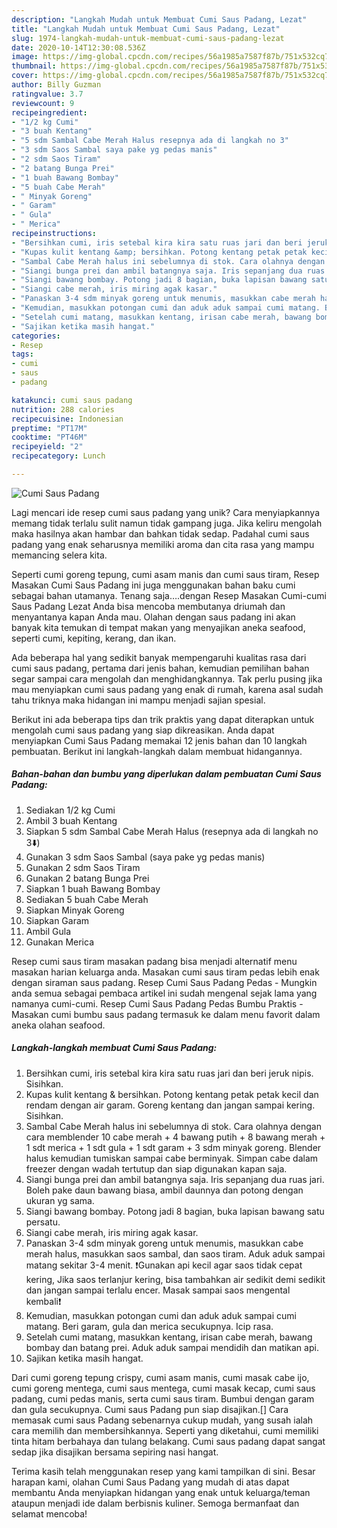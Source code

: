 ```yaml
---
description: "Langkah Mudah untuk Membuat Cumi Saus Padang, Lezat"
title: "Langkah Mudah untuk Membuat Cumi Saus Padang, Lezat"
slug: 1974-langkah-mudah-untuk-membuat-cumi-saus-padang-lezat
date: 2020-10-14T12:30:08.536Z
image: https://img-global.cpcdn.com/recipes/56a1985a7587f87b/751x532cq70/cumi-saus-padang-foto-resep-utama.jpg
thumbnail: https://img-global.cpcdn.com/recipes/56a1985a7587f87b/751x532cq70/cumi-saus-padang-foto-resep-utama.jpg
cover: https://img-global.cpcdn.com/recipes/56a1985a7587f87b/751x532cq70/cumi-saus-padang-foto-resep-utama.jpg
author: Billy Guzman
ratingvalue: 3.7
reviewcount: 9
recipeingredient:
- "1/2 kg Cumi"
- "3 buah Kentang"
- "5 sdm Sambal Cabe Merah Halus resepnya ada di langkah no 3"
- "3 sdm Saos Sambal saya pake yg pedas manis"
- "2 sdm Saos Tiram"
- "2 batang Bunga Prei"
- "1 buah Bawang Bombay"
- "5 buah Cabe Merah"
- " Minyak Goreng"
- " Garam"
- " Gula"
- " Merica"
recipeinstructions:
- "Bersihkan cumi, iris setebal kira kira satu ruas jari dan beri jeruk nipis. Sisihkan."
- "Kupas kulit kentang &amp; bersihkan. Potong kentang petak petak kecil dan rendam dengan air garam. Goreng kentang dan jangan sampai kering. Sisihkan."
- "Sambal Cabe Merah halus ini sebelumnya di stok. Cara olahnya dengan cara memblender 10 cabe merah + 4 bawang putih + 8 bawang merah + 1 sdt merica + 1 sdt gula + 1 sdt garam + 3 sdm minyak goreng. Blender halus kemudian tumiskan sampai cabe berminyak. Simpan cabe dalam freezer dengan wadah tertutup dan siap digunakan kapan saja."
- "Siangi bunga prei dan ambil batangnya saja. Iris sepanjang dua ruas jari. Boleh pake daun bawang biasa, ambil daunnya dan potong dengan ukuran yg sama."
- "Siangi bawang bombay. Potong jadi 8 bagian, buka lapisan bawang satu persatu."
- "Siangi cabe merah, iris miring agak kasar."
- "Panaskan 3-4 sdm minyak goreng untuk menumis, masukkan cabe merah halus, masukkan saos sambal, dan saos tiram. Aduk aduk sampai matang sekitar 3-4 menit. ❗Gunakan api kecil agar saos tidak cepat kering, Jika saos terlanjur kering, bisa tambahkan air sedikit demi sedikit dan jangan sampai terlalu encer. Masak sampai saos mengental kembali❗"
- "Kemudian, masukkan potongan cumi dan aduk aduk sampai cumi matang. Beri garam, gula dan merica secukupnya. Icip rasa."
- "Setelah cumi matang, masukkan kentang, irisan cabe merah, bawang bombay dan batang prei. Aduk aduk sampai mendidih dan matikan api."
- "Sajikan ketika masih hangat."
categories:
- Resep
tags:
- cumi
- saus
- padang

katakunci: cumi saus padang 
nutrition: 288 calories
recipecuisine: Indonesian
preptime: "PT17M"
cooktime: "PT46M"
recipeyield: "2"
recipecategory: Lunch

---
```



![Cumi Saus Padang](https://img-global.cpcdn.com/recipes/56a1985a7587f87b/751x532cq70/cumi-saus-padang-foto-resep-utama.jpg)

Lagi mencari ide resep cumi saus padang yang unik? Cara menyiapkannya memang tidak terlalu sulit namun tidak gampang juga. Jika keliru mengolah maka hasilnya akan hambar dan bahkan tidak sedap. Padahal cumi saus padang yang enak seharusnya memiliki aroma dan cita rasa yang mampu memancing selera kita.

Seperti cumi goreng tepung, cumi asam manis dan cumi saus tiram, Resep Masakan Cumi Saus Padang ini juga menggunakan bahan baku cumi sebagai bahan utamanya. Tenang saja….dengan Resep Masakan Cumi-cumi Saus Padang Lezat Anda bisa mencoba membutanya driumah dan menyantanya kapan Anda mau. Olahan dengan saus padang ini akan banyak kita temukan di tempat makan yang menyajikan aneka seafood, seperti cumi, kepiting, kerang, dan ikan.

Ada beberapa hal yang sedikit banyak mempengaruhi kualitas rasa dari cumi saus padang, pertama dari jenis bahan, kemudian pemilihan bahan segar sampai cara mengolah dan menghidangkannya. Tak perlu pusing jika mau menyiapkan cumi saus padang yang enak di rumah, karena asal sudah tahu triknya maka hidangan ini mampu menjadi sajian spesial.


Berikut ini ada beberapa tips dan trik praktis yang dapat diterapkan untuk mengolah cumi saus padang yang siap dikreasikan. Anda dapat menyiapkan Cumi Saus Padang memakai 12 jenis bahan dan 10 langkah pembuatan. Berikut ini langkah-langkah dalam membuat hidangannya.

<!--inarticleads1-->

##### Bahan-bahan dan bumbu yang diperlukan dalam pembuatan Cumi Saus Padang:

1. Sediakan 1/2 kg Cumi
1. Ambil 3 buah Kentang
1. Siapkan 5 sdm Sambal Cabe Merah Halus (resepnya ada di langkah no 3⬇️)
1. Gunakan 3 sdm Saos Sambal (saya pake yg pedas manis)
1. Gunakan 2 sdm Saos Tiram
1. Gunakan 2 batang Bunga Prei
1. Siapkan 1 buah Bawang Bombay
1. Sediakan 5 buah Cabe Merah
1. Siapkan  Minyak Goreng
1. Siapkan  Garam
1. Ambil  Gula
1. Gunakan  Merica


Resep cumi saus tiram masakan padang bisa menjadi alternatif menu masakan harian keluarga anda. Masakan cumi saus tiram pedas lebih enak dengan siraman saus padang. Resep Cumi Saus Padang Pedas - Mungkin anda semua sebagai pembaca artikel ini sudah mengenal sejak lama yang namanya cumi-cumi. Resep Cumi Saus Padang Pedas Bumbu Praktis - Masakan cumi bumbu saus padang termasuk ke dalam menu favorit dalam aneka olahan seafood. 

<!--inarticleads2-->

##### Langkah-langkah membuat Cumi Saus Padang:

1. Bersihkan cumi, iris setebal kira kira satu ruas jari dan beri jeruk nipis. Sisihkan.
1. Kupas kulit kentang &amp; bersihkan. Potong kentang petak petak kecil dan rendam dengan air garam. Goreng kentang dan jangan sampai kering. Sisihkan.
1. Sambal Cabe Merah halus ini sebelumnya di stok. Cara olahnya dengan cara memblender 10 cabe merah + 4 bawang putih + 8 bawang merah + 1 sdt merica + 1 sdt gula + 1 sdt garam + 3 sdm minyak goreng. Blender halus kemudian tumiskan sampai cabe berminyak. Simpan cabe dalam freezer dengan wadah tertutup dan siap digunakan kapan saja.
1. Siangi bunga prei dan ambil batangnya saja. Iris sepanjang dua ruas jari. Boleh pake daun bawang biasa, ambil daunnya dan potong dengan ukuran yg sama.
1. Siangi bawang bombay. Potong jadi 8 bagian, buka lapisan bawang satu persatu.
1. Siangi cabe merah, iris miring agak kasar.
1. Panaskan 3-4 sdm minyak goreng untuk menumis, masukkan cabe merah halus, masukkan saos sambal, dan saos tiram. Aduk aduk sampai matang sekitar 3-4 menit. ❗Gunakan api kecil agar saos tidak cepat kering, Jika saos terlanjur kering, bisa tambahkan air sedikit demi sedikit dan jangan sampai terlalu encer. Masak sampai saos mengental kembali❗
1. Kemudian, masukkan potongan cumi dan aduk aduk sampai cumi matang. Beri garam, gula dan merica secukupnya. Icip rasa.
1. Setelah cumi matang, masukkan kentang, irisan cabe merah, bawang bombay dan batang prei. Aduk aduk sampai mendidih dan matikan api.
1. Sajikan ketika masih hangat.


Dari cumi goreng tepung crispy, cumi asam manis, cumi masak cabe ijo, cumi goreng mentega, cumi saus mentega, cumi masak kecap, cumi saus padang, cumi pedas manis, serta cumi saus tiram. Bumbui dengan garam dan gula secukupnya. Cumi saus Padang pun siap disajikan.[] Cara memasak cumi saus Padang sebenarnya cukup mudah, yang susah ialah cara memilih dan membersihkannya. Seperti yang diketahui, cumi memiliki tinta hitam berbahaya dan tulang belakang. Cumi saus padang dapat sangat sedap jika disajikan bersama sepiring nasi hangat. 

Terima kasih telah menggunakan resep yang kami tampilkan di sini. Besar harapan kami, olahan Cumi Saus Padang yang mudah di atas dapat membantu Anda menyiapkan hidangan yang enak untuk keluarga/teman ataupun menjadi ide dalam berbisnis kuliner. Semoga bermanfaat dan selamat mencoba!
